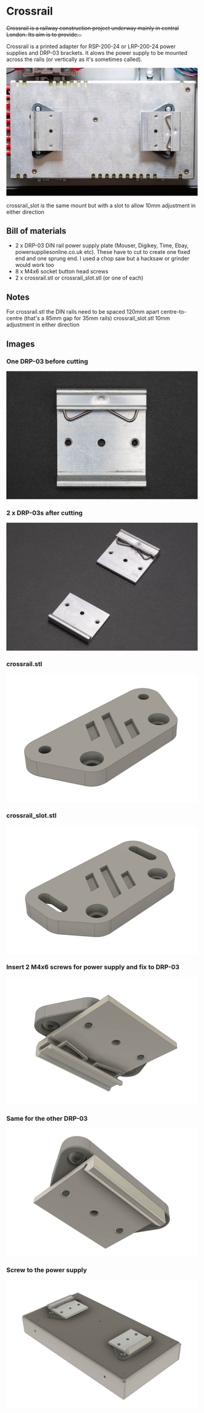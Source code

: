 # Crossrail

~~Crossrail is a railway construction project underway mainly in central London. Its aim is to provide...~~

Crossrail is a printed adapter for RSP-200-24 or LRP-200-24 power supplies and DRP-03 brackets. It alows the power supply to be mounted across the rails (or vertically as it's sometimes called).

![](./images/_DSF0728.jpg)

crossrail_slot is the same mount but with a slot to allow 10mm adjustment in either direction

## Bill of materials
 - 2 x DRP-03 DIN rail power supply plate (Mouser, Digikey, Time, Ebay, powersuppliesonline.co.uk etc). These have to cut to create one fixed end and one sprung end. I used a chop saw but a hacksaw or grinder would work too
 - 8 x M4x6 socket button head screws
 - 2 x crossrail.stl or crossrail_slot.stl (or one of each)

## Notes
For crossrail.stl the DIN rails need to be spaced 120mm apart centre-to-centre (that's a 85mm gap for 35mm rails)
crossrail_slot.stl 10mm adjustment in either direction

## Images
### One DRP-03 before cutting
![crossrail](./images/_DSF0725.jpg)
### 2 x DRP-03s after cutting
![crossrail](./images/_DSF0727.jpg)
### crossrail.stl
![crossrail](./images/crossrail_01.jpg)
### crossrail_slot.stl
![crossrail](./images/crossrail_05.jpg)
### Insert 2 M4x6 screws for power supply and fix to DRP-03
![crossrail](./images/crossrail_02.jpg)
### Same for the other DRP-03
![crossrail](./images/crossrail_04.jpg)
### Screw to the power supply
![crossrail](./images/crossrail_03.jpg)

